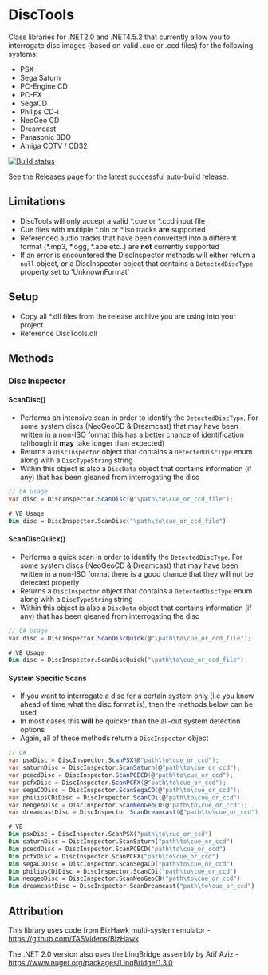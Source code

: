 # DiscTools
Class libraries for .NET2.0 and .NET4.5.2 that currently allow you to interrogate disc images (based on valid .cue or .ccd files) for the following systems:

* PSX
* Sega Saturn
* PC-Engine CD
* PC-FX
* SegaCD
* Philips CD-i
* NeoGeo CD
* Dreamcast
* Panasonic 3DO
* Amiga CDTV / CD32

[![Build status](https://ci.appveyor.com/api/projects/status/58juhmjpih7mw266/branch/master?svg=true)](https://ci.appveyor.com/project/Asnivor/disctools/branch/master)

See the [Releases](https://github.com/Asnivor/DiscTools/releases) page for the latest successful auto-build release.

## Limitations
* DiscTools will only accept a valid *.cue or *.ccd input file
* Cue files with multiple *.bin or *.iso tracks **are** supported
* Referenced audio tracks that have been converted into a different format (*.mp3, *.ogg, *.ape etc..) are **not** currently supported
* If an error is encountered the DiscInspector methods will either return a `null` object, or a DiscInspector object that contains a `DetectedDiscType` property set to 'UnknownFormat'

## Setup
* Copy all *.dll files from the release archive you are using into your project
* Reference DiscTools.dll

## Methods

### Disc Inspector

#### ScanDisc()
* Performs an intensive scan in order to identify the `DetectedDiscType`. For some system discs (NeoGeoCD & Dreamcast) that may have been written in a non-ISO format this has a better chance of identification (although it **may** take longer than expected)
* Returns a `DiscInspector` object that contains a `DetectedDiscType` enum along with a `DiscTypeString` string
* Within this object is also a `DiscData` object that contains information (if any) that has been gleaned from interrogating the disc

```c#
// C# Usage
var disc = DiscInspector.ScanDisc(@"\path\to\cue_or_ccd_file");
```

```vb
# VB Usage
Dim disc = DiscInspector.ScanDisc("\path\to\cue_or_ccd_file")
```

#### ScanDiscQuick()
* Performs a quick scan in order to identify the `DetectedDiscType`. For some system discs (NeoGeoCD & Dreamcast) that may have been written in a non-ISO format there is a good chance that they will not be detected properly
* Returns a `DiscInspector` object that contains a `DetectedDiscType` enum along with a `DiscTypeString` string
* Within this object is also a `DiscData` object that contains information (if any) that has been gleaned from interrogating the disc

```c#
// C# Usage
var disc = DiscInspector.ScanDiscQuick(@"\path\to\cue_or_ccd_file");
```

```vb
# VB Usage
Dim disc = DiscInspector.ScanDiscQuick("\path\to\cue_or_ccd_file")
```

#### System Specific Scans
* If you want to interrogate a disc for a certain system only (i.e you know ahead of time what the disc format is), then the methods below can be used
* In most cases this **will** be quicker than the all-out system detection options
* Again, all of these methods return a `DiscInspector` object

```c#
// C#
var psxDisc = DiscInspector.ScanPSX(@"path\to\cue_or_ccd");
var saturnDisc = DiscInspector.ScanSaturn(@"path\to\cue_or_ccd");
var pcecdDisc = DiscInspector.ScanPCECD(@"path\to\cue_or_ccd");
var pcfxDisc = DiscInspector.ScanPCFX(@"path\to\cue_or_ccd");
var segaCDDisc = DiscInspector.ScanSegaCD(@"path\to\cue_or_ccd");
var philipsCDiDisc = DiscInspector.ScanCDi(@"path\to\cue_or_ccd");
var neogeoDisc = DiscInspector.ScanNeoGeoCD(@"path\to\cue_or_ccd");
var dreamcastDisc = DiscInspector.ScanDreamcast(@"path\to\cue_or_ccd");
```

```vb
# VB
Dim psxDisc = DiscInspector.ScanPSX("path\to\cue_or_ccd")
Dim saturnDisc = DiscInspector.ScanSaturn("path\to\cue_or_ccd")
Dim pcecdDisc = DiscInspector.ScanPCECD("path\to\cue_or_ccd")
Dim pcfxDisc = DiscInspector.ScanPCFX("path\to\cue_or_ccd")
Dim segaCDDisc = DiscInspector.ScanSegaCD("path\to\cue_or_ccd")
Dim philipsCDiDisc = DiscInspector.ScanCDi("path\to\cue_or_ccd")
Dim neogeoDisc = DiscInspector.ScanNeoGeoCD("path\to\cue_or_ccd")
Dim dreamcastDisc = DiscInspector.ScanDreamcast("path\to\cue_or_ccd")
```


## Attribution
This library uses code from BizHawk multi-system emulator - https://github.com/TASVideos/BizHawk

The .NET 2.0 version also uses the LinqBridge assembly by Atif Aziz - https://www.nuget.org/packages/LinqBridge/1.3.0

